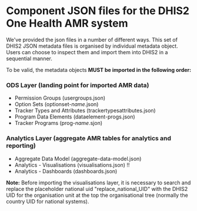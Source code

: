 # Component JSON files for the DHIS2 One Health AMR system

We've provided the json files in a number of different ways. This set of DHIS2 JSON metadata files is organised by individual metadata object. Users can choose to inspect them and import them into DHIS2 in a sequential manner.

To be valid, the metadata objects __MUST be imported in the following order:__
### ODS Layer (landing point for imported AMR data)
* Permission Groups (usergroups.json)
* Option Sets (optionset-_name_.json)
* Tracker Types and Attributes (trackertypesattributes.json)
* Program Data Elements (dataelement-progs.json)
* Tracker Programs (prog-_name_.sjon)
### Analytics Layer (aggregate AMR tables for analytics and reporting)
* Aggregate Data Model (aggregate-data-model.json)
* Analytics - Visualisations (visualisations.json) !!
* Analytics - Dashboards (dashboards.json)

__Note:__ Before importing the visualisations layer, it is necessary to search and replace the placeholder national uid "replace_national_UID" with the DHIS2 UID for the organisation unit at the top the organisational tree (normally the country UID for national systems).
